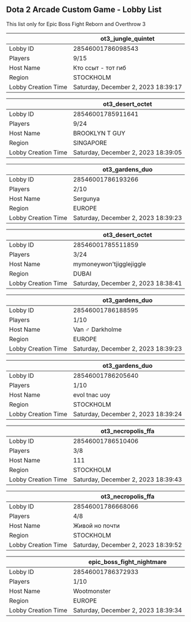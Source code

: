 ## Dota 2 Arcade Custom Game - Lobby List

This list only for Epic Boss Fight Reborn and Overthrow 3

|  | ot3_jungle_quintet |
| ------ | ------ |
| Lobby ID | 28546001786098543 |
| Players | 9/15 |
| Host Name | Кто ссыт - тот гиб |
| Region | STOCKHOLM |
| Lobby Creation Time | Saturday, December 2, 2023 18:39:17 |


|  | ot3_desert_octet |
| ------ | ------ |
| Lobby ID | 28546001785911641 |
| Players | 9/24 |
| Host Name | BROOKLYN T GUY |
| Region | SINGAPORE |
| Lobby Creation Time | Saturday, December 2, 2023 18:39:05 |


|  | ot3_gardens_duo |
| ------ | ------ |
| Lobby ID | 28546001786193266 |
| Players | 2/10 |
| Host Name | Sergunya |
| Region | EUROPE |
| Lobby Creation Time | Saturday, December 2, 2023 18:39:23 |


|  | ot3_desert_octet |
| ------ | ------ |
| Lobby ID | 28546001785511859 |
| Players | 3/24 |
| Host Name | mymoneywon'tjigglejiggle |
| Region | DUBAI |
| Lobby Creation Time | Saturday, December 2, 2023 18:38:41 |


|  | ot3_gardens_duo |
| ------ | ------ |
| Lobby ID | 28546001786188595 |
| Players | 1/10 |
| Host Name | Van ♂️ Darkholme |
| Region | EUROPE |
| Lobby Creation Time | Saturday, December 2, 2023 18:39:23 |


|  | ot3_gardens_duo |
| ------ | ------ |
| Lobby ID | 28546001786205640 |
| Players | 1/10 |
| Host Name | evol tnac uoy |
| Region | STOCKHOLM |
| Lobby Creation Time | Saturday, December 2, 2023 18:39:24 |


|  | ot3_necropolis_ffa |
| ------ | ------ |
| Lobby ID | 28546001786510406 |
| Players | 3/8 |
| Host Name | 111 |
| Region | STOCKHOLM |
| Lobby Creation Time | Saturday, December 2, 2023 18:39:43 |


|  | ot3_necropolis_ffa |
| ------ | ------ |
| Lobby ID | 28546001786668066 |
| Players | 4/8 |
| Host Name | Живой но почти |
| Region | STOCKHOLM |
| Lobby Creation Time | Saturday, December 2, 2023 18:39:52 |


|  | epic_boss_fight_nightmare |
| ------ | ------ |
| Lobby ID | 28546001786372933 |
| Players | 1/10 |
| Host Name | Wootmonster |
| Region | EUROPE |
| Lobby Creation Time | Saturday, December 2, 2023 18:39:34 |


